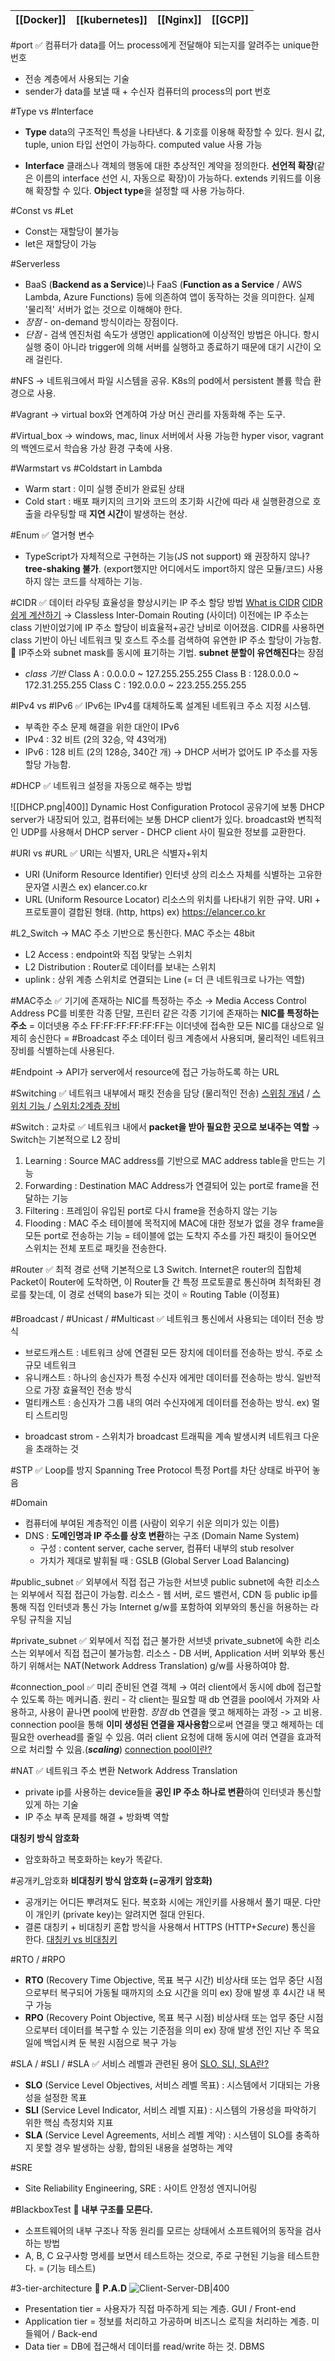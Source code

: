 
| [[Docker]] | [[kubernetes]] | [[Nginx]] | [[GCP]] |
| ---- | ---- | ---- | ---- |

#port ✅ 컴퓨터가 data를 어느 process에게 전달해야 되는지를 알려주는 unique한 번호
- 전송 계층에서 사용되는 기술
- sender가 data를 보낼 때 + 수신자 컴퓨터의 process의 port 번호

#Type vs #Interface 
* **Type**
data의 구조적인 특성을 나타낸다. 
& 기호를 이용해 확장할 수 있다.
원시 값, tuple, union 타입 선언이 가능하다.
computed value 사용 가능

* **Interface**
클래스나 객체의 행동에 대한 추상적인 계약을 정의한다.
**선언적 확장**(같은 이름의 interface 선언 시, 자동으로 확장)이 가능하다. 
extends 키워드를 이용해 확장할 수 있다.
**Object type**을 설정할 때 사용 가능하다.

#Const vs #Let
- Const는 재할당이 불가능
- let은 재할당이 가능

#Serverless
-  BaaS (**Backend as a Service**)나 FaaS (**Function as a Service** / AWS Lambda, Azure Functions) 등에 의존하여 앱이 동작하는 것을 의미한다.
실제 '물리적' 서버가 없는 것으로 이해해야 한다. 
- *장점* - on-demand 방식이라는 장점이다.
- *단점* - 검색 엔진처럼 속도가 생명인 application에 이상적인 방법은 아니다. 항시 실행 중이 아니라 trigger에 의해 서버를 실행하고 종료하기 때문에 대기 시간이 오래 걸린다.

#NFS
&rarr; 네트워크에서 파일 시스템을 공유. K8s의 pod에서 persistent 볼륨 학습 환경으로 사용.

#Vagrant
&rarr; virtual box와 연계하여 가상 머신 관리를 자동화해 주는 도구.

#Virtual_box
&rarr; windows, mac, linux 서버에서 사용 가능한 hyper visor, vagrant의 백엔드로서 학습용 가상 환경 구축에 사용.

#Warmstart vs #Coldstart in Lambda
- Warm start : 이미 실행 준비가 완료된 상태
- Cold start : 배포 패키지의 크기와 코드의 초기화 시간에 따라 새 실행환경으로 호출을 라우팅할 때 **지연 시간**이 발생하는 현상.

#Enum ✅ 열거형 변수
- TypeScript가 자체적으로 구현하는 기능(JS not support)
왜 권장하지 않나? **tree-shaking 불가**. (export했지만 어디에서도 import하지 않은 모듈/코드) 사용하지 않는 코드를 삭제하는 기능. 

#CIDR ✅ 데이터 라우팅 효율성을 향상시키는 IP 주소 할당 방법
[What is CIDR](https://aws.amazon.com/ko/what-is/cidr/)
[CIDR 쉽게 계산하기](https://kim-dragon.tistory.com/154)
&rarr; Classless Inter-Domain Routing (사이더)
이전에는 IP 주소는 class 기반이었기에 IP 주소 할당이 비효율적+공간 낭비로 이어졌음. 
CIDR를 사용하면 class 기반이 아닌 네트워크 및 호스트 주소를 검색하여 유연한 IP 주소 할당이 가능함. 
🔑 IP주소와 subnet mask를 동시에 표기하는 기법. **subnet 분할이 유연해진다**는 장점

* *class 기반*
Class A : 0.0.0.0 ~ 127.255.255.255 
Class B :  128.0.0.0 ~ 172.31.255.255 
Class C : 192.0.0.0 ~ 223.255.255.255 	

#IPv4 vs #IPv6 ✅ IPv6는 IPv4를 대체하도록 설계된 네트워크 주소 지정 시스템.
- 부족한 주소 문제 해결을 위한 대안이 IPv6
- IPv4 : 32 비트 (2의 32승, 약 43억개)
- IPv6 : 128 비트 (2의 128승, 340간 개) &rarr; DHCP 서버가 없어도 IP 주소를 자동 할당 가능함.

#DHCP  ✅ 네트워크 설정을 자동으로 해주는 방법

![[DHCP.png|400]]
Dynamic Host Configuration Protocol
공유기에 보통 DHCP server가 내장되어 있고, 컴퓨터에는 보통 DHCP client가 있다.
broadcast와 변칙적인 UDP를 사용해서 DHCP server - DHCP client 사이 필요한 정보를 교환한다.


#URI vs #URL ✅ URI는 식별자, URL은 식별자+위치
- URI (Uniform Resource Identifier)
인터넷 상의 리소스 자체를 식별하는 고유한 문자열 시퀀스
ex) elancer.co.kr
- URL (Uniform Resource Locator)
리소스의 위치를 나타내기 위한 규약.	URI + 프로토콜이 결합된 형태. (http, https)
ex) https://elancer.co.kr

#L2_Switch
&rarr; MAC 주소 기반으로 통신한다. MAC 주소는 48bit
- L2 Access : endpoint와 직접 맞닿는 스위치 
- L2 Distribution : Router로 데이터를 보내는 스위치
- uplink : 상위 계층 스위치로 연결되는 Line (= 더 큰 네트워크로 나가는 역할)

#MAC주소 ✅ 기기에 존재하는 NIC를 특정하는 주소
&rarr; Media Access Control Address
PC를 비롯한 각종 단말, 프린터 같은 각종 기기에 존재하는 **NIC를 특정하는 주소** = 이더넷용 주소
FF:FF:FF:FF:FF:FF는 이더넷에 접속한 모든 NIC를 대상으로 일제히 송신한다 = #Broadcast 주소
데이터 링크 계층에서 사용되며, 물리적인 네트워크 장비를 식별하는데 사용된다.

#Endpoint
&rarr; API가 server에서 resource에 접근 가능하도록 하는 URL

#Switching ✅ 네트워크 내부에서 패킷 전송을 담당 (물리적인 전송)
[스위칭 개념](https://www.youtube.com/watch?v=oAbukpZbpTg) /  [스위치 기능 ](https://www.youtube.com/watch?v=jKCV6s6FKrg) /  [스위치:2계층 장비](https://catsbi.oopy.io/315731e3-1730-4690-ad8f-663e0af7621b)

#Switch : 교차로  ✅ 네트워크 내에서 **packet을 받아 필요한 곳으로 보내주는 역할**
&rarr; Switch는 기본적으로 L2 장비
 1. Learning : Source MAC address를 기반으로 MAC address table을 만드는 기능
 2. Forwarding : Destination MAC Address가 연결되어 있는 port로 frame을 전달하는 기능
 3. Filtering : 프레임이 유입된 port로 다시 frame을 전송하지 않는 기능
 4. Flooding : MAC 주소 테이블에 목적지에 MAC에 대한 정보가 없을 경우 frame을 모든 port로 전송하는 기능 = 테이블에 없는 도착지 주소를 가진 패킷이 들어오면 스위치는 전체 포트로 패킷을 전송한다.

#Router ✅ 최적 경로 선택 
기본적으로 L3 Switch. Internet은 router의 집합체
Packet이 Router에 도착하면, 이 Router들 간 특정 프로토콜로 통신하며 최적화된 경로를 찾는데, 이 경로 선택의 base가 되는 것이 ⭐️ Routing Table (이정표)

#Broadcast / #Unicast / #Multicast ✅ 네트워크 통신에서 사용되는 데이터 전송 방식
* 브로드캐스트 : 네트워크 상에 연결된 모든 장치에 데이터를 전송하는 방식. 주로 소규모 네트워크
* 유니캐스트 : 하나의 송신자가 특정 수신자 에게만 데이터를 전송하는 방식. 일반적으로 가장 효율적인 전송 방식
* 멀티캐스트 : 송신자가 그룹 내의 여러 수신자에게 데이터를 전송하는 방식. ex) 멀티 스트리밍
- broadcast strom - 스위치가 broadcast 트래픽을 계속 발생시켜 네트워크 다운을 초래하는 것

#STP ✅ Loop를 방지
Spanning Tree Protocol 
특정 Port를 차단 상태로 바꾸어 놓음

#Domain 
- 컴퓨터에 부여된 계층적인 이름 (사람이 외우기 쉬운 의미가 있는 이름)
- DNS : **도메인명과 IP 주소를 상호 변환**하는 구조 (Domain Name System)
	- 구성 : content server, cache server, 컴퓨터 내부의 stub resolver
	- 가치가 제대로 발휘될 때 : GSLB (Global Server Load Balancing)

#public_subnet ✅ 외부에서 직접 접근 가능한 서브넷
public subnet에 속한 리소스는 외부에서 직접 접근이 가능함. 
리소스 - 웹 서버, 로드 밸런서, CDN 등
public ip를 통해 직접 인터넷과 통신 가능
Internet g/w를 포함하여 외부와의 통신을 허용하는 라우팅 규칙을 지님

#private_subnet ✅ 외부에서 직접 접근 불가한 서브넷
private_subnet에 속한 리소스는 외부에서 직접 접근이 불가능함.
리소스 - DB 서버, Application 서버
외부와 통신하기 위해서는 NAT(Network Address Translation) g/w를 사용하여야 함.

#connection_pool ✅ 미리 준비된 연결 객체
&rarr; 여러 client에서 동시에 db에 접근할 수 있도록 하는 메커니즘. 
원리 - 각 client는 필요할 때 db 연결을 pool에서 가져와 사용하고, 사용이 끝나면 pool에 반환함.
*장점* 
db 연결을 맺고 해제하는 과정 -> 고 비용. connection pool을 통해 **이미 생성된 연결을 재사용함**으로써 연결을 맺고 해제하는 데 필요한 overhead를 줄일 수 있음. 
여러 client 요청에 대해 동시에 여러 연결을 효과적으로 처리할 수 있음.(***scaling***)
[connection pool이란?](https://shuu.tistory.com/130)

#NAT  ✅ 네트워크 주소 변환 
Network Address Translation
- private ip를 사용하는 device들을 **공인 IP 주소 하나로 변환**하여 인터넷과 통신할 있게 하는 기술
- IP 주소 부족 문제를 해결 + 방화벽 역할

**대칭키 방식 암호화** 
- 암호화하고 복호화하는 key가 똑같다.<br/>

#공개키_암호화
**비대칭키 방식 암호화 (=공개키 암호화)** 
- 공개키는 어디든 뿌려져도 된다. 복호화 시에는 개인키를 사용해서 풀기 때문. 다만 이 개인키 (private key)는 알려지면 절대 안된다.<br/>
- 결론
대칭키 + 비대칭키 혼합 방식을 사용해서 HTTPS (HTTP+*Secure*) 통신을 한다.
[대칭키 vs 비대칭키](https://www.youtube.com/watch?v=H6lpFRpyl14)

#RTO / #RPO
- **RTO** (Recovery Time Objective, 목표 복구 시간)
비상사태 또는 업무 중단 시점으로부터 복구되어 가동될 때까지의 소요 시간을 의미 
ex) 장애 발생 후 4시간 내 복구 가능 <br/>
- **RPO** (Recovery Point Objective, 목표 복구 시점)
비상사태 또는 업무 중단 시점으로부터 데이터를 복구할 수 있는 기준점을 의미
ex) 장애 발생 전인 지난 주 목요일에 백업시켜 둔 복원 시점으로 복구 가능

#SLA / #SLI / #SLA ✅ 서비스 레벨과 관련된 용어
[SLO, SLI, SLA란?](https://newrelic.com/kr/blog/best-practices/what-are-slos-slis-slas)
* **SLO** (Service Level Objectives, 서비스 레벨 목표) : 시스템에서 기대되는 가용성을 설정한 목표
* **SLI** (Service Level Indicator, 서비스 레벨 지표) : 시스템의 가용성을 파악하기 위한 핵심 측정치와 지표
* **SLA** (Service Level Agreements, 서비스 레벨 계약) : 시스템이 SLO를 충족하지 못할 경우 발생하는 상황, 합의된 내용을 설명하는 계약

#SRE
- Site Reliability Engineering, SRE : 사이트 안정성 엔지니어링

#BlackboxTest 🔑 **내부 구조를 모른다.**
- 소프트웨어의 내부 구조나 작동 원리를 모르는 상태에서 소프트웨어의 동작을 검사하는 방법
- A, B, C 요구사항 명세를 보면서 테스트하는 것으로, 주로 구현된 기능을 테스트한다. = (기능 테스트)

#3-tier-architecture 🔑 **P.A.D**
![Client-Server-DB|400](https://www.zirous.com/wp-content/uploads/2022/10/Untitled-5-01.png)
- Presentation tier = 사용자가 직접 마주하게 되는 계층. GUI / Front-end
- Application tier = 정보를 처리하고 가공하며 비즈니스 로직을 처리하는 계층. 미들웨어 / Back-end
- Data tier = DB에 접근해서 데이터를 read/write 하는 것. DBMS
